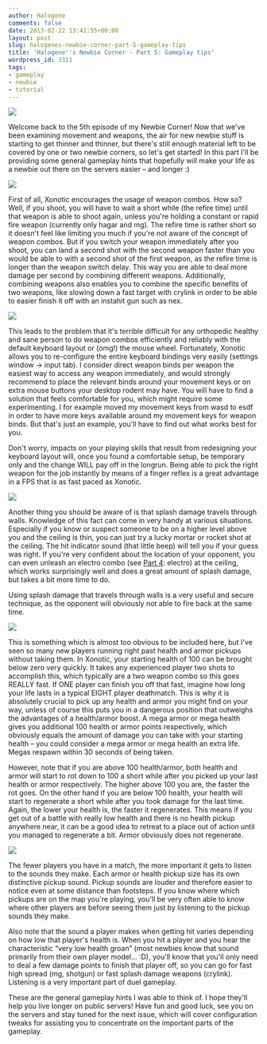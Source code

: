 ```yaml
---
author: Halogene
comments: false
date: 2013-02-22 13:41:55+00:00
layout: post
slug: halogenes-newbie-corner-part-5-gameplay-tips
title: 'Halogene''s Newbie Corner - Part 5: Gameplay tips'
wordpress_id: 3311
tags:
- gameplay
- newbie
- tutorial
---
```


[![](http://www.xonotic.org/m/uploads/2012/09/newbie-corner-banner2-800x239.png)](http://www.xonotic.org/2012/10/halogenes-newbie-corner-part-2-laser-jumping-and-wall-lasering-2/newbie-corner-banner2-800x239/)

Welcome back to the 5th episode of my Newbie Corner! Now that we've been examining movement and weapons, the air for new newbie stuff is starting to get thinner and thinner, but there's still enough material left to be covered by one or two newbie corners, so let's get started! In this part I'll be providing some general gameplay hints that hopefully will make your life as a newbie out there on the servers easier – and longer :)

[![](http://www.xonotic.org/m/uploads/2013/02/combo.png)](http://www.xonotic.org/?attachment_id=3314)

First of all, Xonotic encourages the usage of weapon combos. How so? Well, if you shoot, you will have to wait a short while (the refire time) until that weapon is able to shoot again, unless you're holding a constant or rapid fire weapon (currently only hagar and mg). The refire time is rather short so it doesn't feel like limiting you much if you're not aware of the concept of weapon combos. But if you switch your weapon immediately after you shoot, you can land a second shot with the second weapon faster than you would be able to with a second shot of the first weapon, as the refire time is longer than the weapon switch delay. This way you are able to deal more damage per second by combining different weapons. Additionally, combining weapons also enables you to combine the specific benefits of two weapons, like slowing down a fast target with crylink in order to be able to easier finish it off with an instahit gun such as nex.

[![](http://www.xonotic.org/m/uploads/2013/02/keyboard.png)](http://www.xonotic.org/2013/02/halogenes-newbie-corner-part-5-gameplay-tips/keyboard/)

This leads to the problem that it's terrible difficult for any orthopedic healthy and sane person to do weapon combos efficiently and reliably with the default keyboard layout or (omg!) the mouse wheel. Fortunately, Xonotic allows you to re-configure the entire keyboard bindings very easily (settings window → input tab). I consider direct weapon binds per weapon the easiest way to access any weapon immediately, and would strongly recommend to place the relevant binds around your movement keys or on extra mouse buttons your desktop rodent may have. You will have to find a solution that feels comfortable for you, which might require some experimenting. I for example moved my movement keys from wasd to esdf in order to have more keys available around my movement keys for weapon binds. But that's just an example, you'll have to find out what works best for you.

Don't worry, impacts on your playing skills that result from redesigning your keyboard layout will, once you found a comfortable setup, be temporary only and the change WILL pay off in the longrun. Being able to pick the right weapon for the job instantly by means of a finger reflex is a great advantage in a FPS that is as fast paced as Xonotic.

[![](http://www.xonotic.org/m/uploads/2013/02/splash.png)](http://www.xonotic.org/2013/02/halogenes-newbie-corner-part-5-gameplay-tips/splash/)

Another thing you should be aware of is that splash damage travels through walls. Knowledge of this fact can come in very handy at various situations. Especially if you know or suspect someone to be on a higher level above you and the ceiling is thin, you can just try a lucky mortar or rocket shot at the ceiling. The hit indicator sound (that little beep) will tell you if your guess was right. If you're very confident about the location of your opponent, you can even unleash an electro combo (see [Part 4](/posts/2012/halogenes-newbie-corner-part-4-the-core-weapons/): electro) at the ceiling, which works surprisingly well and does a great amount of splash damage, but takes a bit more time to do.

Using splash damage that travels through walls is a very useful and secure technique, as the opponent will obviously not able to fire back at the same time.

[![](http://www.xonotic.org/m/uploads/2013/02/healthy.png)](http://www.xonotic.org/2013/02/halogenes-newbie-corner-part-5-gameplay-tips/healthy/)

This is something which is almost too obvious to be included here, but I've seen so many new players running right past health and armor pickups without taking them. In Xonotic, your starting health of 100 can be brought below zero very quickly. It takes any experienced player two shots to accomplish this, which typically are a two weapon combo so this goes REALLY fast. If ONE player can finish you off that fast, imagine how long your life lasts in a typical EIGHT player deathmatch. This is why it is absolutely crucial to pick up any health and armor you might find on your way, unless of course this puts you in a dangerous position that outweighs the advantages of a health/armor boost. A mega armor or mega health gives you additional 100 health or armor points respectively, which obviously equals the amount of damage you can take with your starting health – you could consider a mega armor or mega health an extra life. Megas respawn within 30 seconds of being taken.

However, note that if you are above 100 health/armor, both health and armor will start to rot down to 100 a short while after you picked up your last health or armor respectively. The higher above 100 you are, the faster the rot goes. On the other hand if you are below 100 health, your health will start to regenerate a short while after you took damage for the last time. Again, the lower your health is, the faster it regenerates. This means if you get out of a battle with really low health and there is no health pickup anywhere near, it can be a good idea to retreat to a place out of action until you managed to regenerate a bit. Armor obviously does not regenerate.

[![](http://www.xonotic.org/m/uploads/2013/02/listen.png)](http://www.xonotic.org/2013/02/halogenes-newbie-corner-part-5-gameplay-tips/listen/)

The fewer players you have in a match, the more important it gets to listen to the sounds they make. Each armor or health pickup size has its own distinctive pickup sound. Pickup sounds are louder and therefore easier to notice even at some distance than footsteps. If you know where which pickups are on the map you're playing, you'll be very often able to know where other players are before seeing them just by listening to the pickup sounds they make.

Also note that the sound a player makes when getting hit varies depending on how low that player's health is. When you hit a player and you hear the characteristic “very low health groan” (most newbies know that sound primarily from their own player model... :D), you'll know that you'll only need to deal a few damage points to finish that player off, so you can go for fast high spread (mg, shotgun) or fast splash damage weapons (crylink). Listening is a very important part of duel gameplay.

These are the general gameplay hints I was able to think of. I hope they'll help you live longer on public servers! Have fun and good luck, see you on the servers and stay tuned for the next issue, which will cover configuration tweaks for assisting you to concentrate on the important parts of the gameplay.
